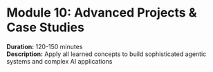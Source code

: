 # Module 10: Advanced Projects & Case Studies

**Duration:** 120-150 minutes  
**Description:** Apply all learned concepts to build sophisticated agentic systems and complex AI applications
